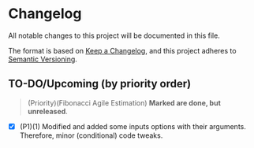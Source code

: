 # Changelog

All notable changes to this project will be documented in this file.

The format is based on [Keep a Changelog](https://keepachangelog.com/en/1.0.0/),
and this project adheres to [Semantic Versioning](https://semver.org/spec/v2.0.0.html).

## TO-DO/Upcoming (by priority order)
> (Priority)(Fibonacci Agile Estimation) **Marked are done, but unreleased**.

- [x] (P1)(1) Modified and added some inputs options with their arguments. Therefore, minor (conditional) code tweaks.
